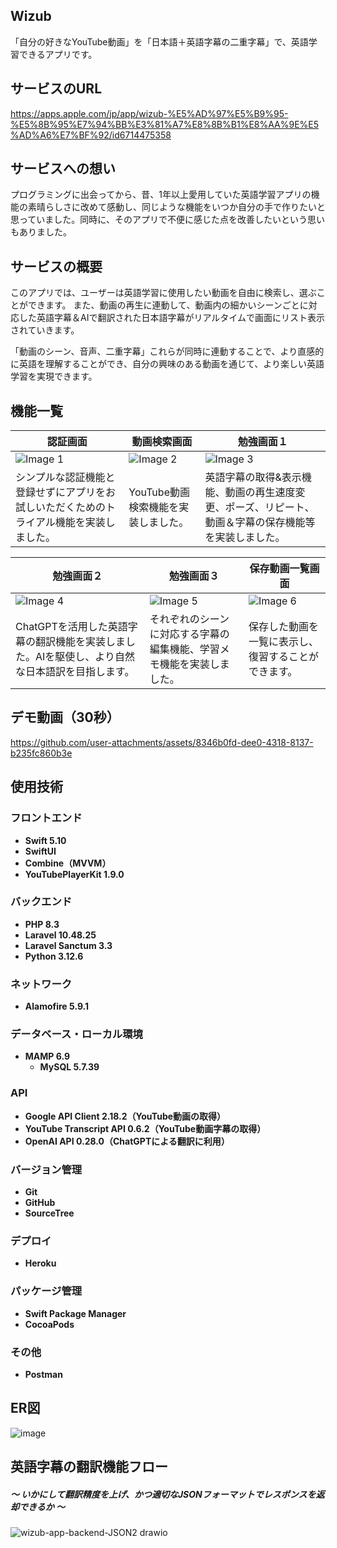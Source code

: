 ## Wizub

「自分の好きなYouTube動画」を「日本語＋英語字幕の二重字幕」で、英語学習できるアプリです。

## サービスのURL

https://apps.apple.com/jp/app/wizub-%E5%AD%97%E5%B9%95-%E5%8B%95%E7%94%BB%E3%81%A7%E8%8B%B1%E8%AA%9E%E5%AD%A6%E7%BF%92/id6714475358

## サービスへの想い
プログラミングに出会ってから、昔、1年以上愛用していた英語学習アプリの機能の素晴らしさに改めて感動し、同じような機能をいつか自分の手で作りたいと思っていました。同時に、そのアプリで不便に感じた点を改善したいという思いもありました。

## サービスの概要
このアプリでは、ユーザーは英語学習に使用したい動画を自由に検索し、選ぶことができます。
また、動画の再生に連動して、動画内の細かいシーンごとに対応した英語字幕＆AIで翻訳された日本語字幕がリアルタイムで画面にリスト表示されていきます。

「動画のシーン、音声、二重字幕」これらが同時に連動することで、より直感的に英語を理解することができ、自分の興味のある動画を通じて、より楽しい英語学習を実現できます。
## 機能一覧

| **認証画面**                                                                                   | **動画検索画面**                                                                                   | **勉強画面１**                                                                                   |
|--------------------------------------------------------------------------------------------------|------------------------------------------------------------------------------------------------|------------------------------------------------------------------------------------------------|
| ![Image 1](https://github.com/user-attachments/assets/805c9c26-e314-4bc6-9d7f-ab54e2b489c0)      | ![Image 2](https://github.com/user-attachments/assets/4ba8339a-188d-4702-9ffd-ac046a7dfd12)      | ![Image 3](https://github.com/user-attachments/assets/6ae602e1-133b-4425-8cd4-8321304383ce)      |
| シンプルな認証機能と登録せずにアプリをお試しいただくためのトライアル機能を実装しました。| YouTube動画検索機能を実装しました。| 英語字幕の取得&表示機能、動画の再生速度変更、ポーズ、リピート、動画＆字幕の保存機能等を実装しました。|

| **勉強画面２**                                                                                   | **勉強画面３**                                                                           | **保存動画一覧画面**                                                                             |
|------------------------------------------------------------------------------------------------|------------------------------------------------------------------------------------------------|------------------------------------------------------------------------------------------------|
| ![Image 4](https://github.com/user-attachments/assets/2020b344-7331-43d9-814e-51adab75f9b5)      | ![Image 5](https://github.com/user-attachments/assets/e7e69fa3-77ab-4989-b62d-6a68b0e59c14)    | ![Image 6](https://github.com/user-attachments/assets/b9c59ac6-da32-408c-8d4f-3c4e310b1782)    |
| ChatGPTを活用した英語字幕の翻訳機能を実装しました。AIを駆使し、より自然な日本語訳を目指します。| それぞれのシーンに対応する字幕の編集機能、学習メモ機能を実装しました。| 保存した動画を一覧に表示し、復習することができます。|

## デモ動画（30秒）

https://github.com/user-attachments/assets/8346b0fd-dee0-4318-8137-b235fc860b3e

## 使用技術

### **フロントエンド**

- **Swift 5.10**
- **SwiftUI**
- **Combine（MVVM）**
- **YouTubePlayerKit 1.9.0**

### **バックエンド**

- **PHP 8.3**
- **Laravel 10.48.25**
- **Laravel Sanctum 3.3**
- **Python 3.12.6**

### **ネットワーク**

- **Alamofire 5.9.1**

### **データベース・ローカル環境**

- **MAMP 6.9**
    - **MySQL 5.7.39**

### **API**

- **Google API Client 2.18.2（YouTube動画の取得）**
- **YouTube Transcript API 0.6.2（YouTube動画字幕の取得）**
- **OpenAI API 0.28.0（ChatGPTによる翻訳に利用）**

### **バージョン管理**

- **Git**
- **GitHub**
- **SourceTree**

### **デプロイ**

- **Heroku**

### **パッケージ管理**

- **Swift Package Manager**
- **CocoaPods**

### その他

- **Postman**

## ER図

![image](https://github.com/user-attachments/assets/3570a9d5-04b3-4eaf-a9ee-fd5ae7ca1679)

## 英語字幕の翻訳機能フロー
##### 〜 いかにして翻訳精度を上げ、かつ適切なJSONフォーマットでレスポンスを返却できるか 〜

![wizub-app-backend-JSON2 drawio](https://github.com/user-attachments/assets/1562ec97-e195-4cab-a808-7bfc0aee4dfe)
